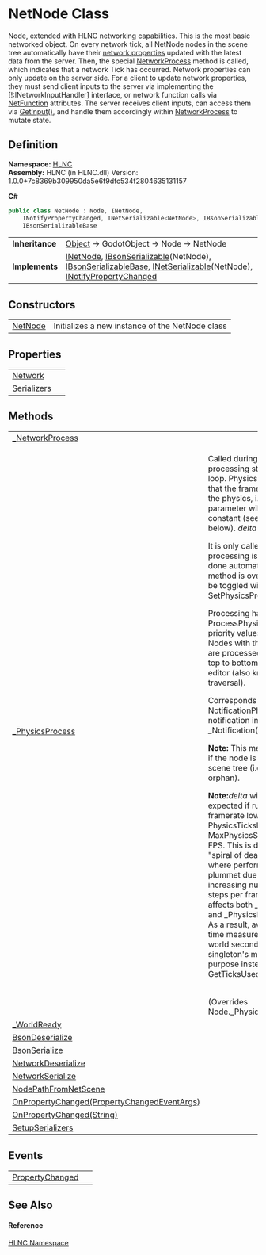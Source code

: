 # NetNode Class


Node, extended with HLNC networking capabilities. This is the most basic networked object. On every network tick, all NetNode nodes in the scene tree automatically have their <a href="T_HLNC_NetProperty">network properties</a> updated with the latest data from the server. Then, the special <a href="M_HLNC_NetNode__NetworkProcess">NetworkProcess</a> method is called, which indicates that a network Tick has occurred. Network properties can only update on the server side. For a client to update network properties, they must send client inputs to the server via implementing the [!:INetworkInputHandler] interface, or network function calls via <a href="T_HLNC_NetFunction">NetFunction</a> attributes. The server receives client inputs, can access them via <a href="M_HLNC_NetworkController_GetInput">GetInput()</a>, and handle them accordingly within <a href="M_HLNC_NetNode__NetworkProcess">NetworkProcess</a> to mutate state.



## Definition
**Namespace:** <a href="N_HLNC">HLNC</a>  
**Assembly:** HLNC (in HLNC.dll) Version: 1.0.0+7c8369b309950da5e6f9dfc534f2804635131157

**C#**
``` C#
public class NetNode : Node, INetNode, 
	INotifyPropertyChanged, INetSerializable<NetNode>, IBsonSerializable<NetNode>, 
	IBsonSerializableBase
```

<table><tr><td><strong>Inheritance</strong></td><td><a href="https://learn.microsoft.com/dotnet/api/system.object" target="_blank" rel="noopener noreferrer">Object</a>  →  GodotObject  →  Node  →  NetNode</td></tr>
<tr><td><strong>Implements</strong></td><td><a href="T_HLNC_INetNode">INetNode</a>, <a href="T_HLNC_Serialization_IBsonSerializable_1">IBsonSerializable</a>(NetNode), <a href="T_HLNC_Serialization_IBsonSerializableBase">IBsonSerializableBase</a>, <a href="T_HLNC_Serialization_INetSerializable_1">INetSerializable</a>(NetNode), <a href="https://learn.microsoft.com/dotnet/api/system.componentmodel.inotifypropertychanged" target="_blank" rel="noopener noreferrer">INotifyPropertyChanged</a></td></tr>
</table>



## Constructors
<table>
<tr>
<td><a href="M_HLNC_NetNode__ctor">NetNode</a></td>
<td>Initializes a new instance of the NetNode class</td></tr>
</table>

## Properties
<table>
<tr>
<td><a href="P_HLNC_NetNode_Network">Network</a></td>
<td> </td></tr>
<tr>
<td><a href="P_HLNC_NetNode_Serializers">Serializers</a></td>
<td> </td></tr>
</table>

## Methods
<table>
<tr>
<td><a href="M_HLNC_NetNode__NetworkProcess">_NetworkProcess</a></td>
<td> </td></tr>
<tr>
<td><a href="M_HLNC_NetNode__PhysicsProcess">_PhysicsProcess</a></td>
<td><p>Called during the physics processing step of the main loop. Physics processing means that the frame rate is synced to the physics, i.e. the <em>delta</em> parameter will <em>generally</em> be constant (see exceptions below). <em>delta</em> is in seconds.</p><p>

It is only called if physics processing is enabled, which is done automatically if this method is overridden, and can be toggled with SetPhysicsProcess(Boolean).</p><p>

Processing happens in order of ProcessPhysicsPriority, lower priority values are called first. Nodes with the same priority are processed in tree order, or top to bottom as seen in the editor (also known as pre-order traversal).</p><p>

Corresponds to the NotificationPhysicsProcess notification in _Notification(Int32).</p><p><b>

Note:</b> This method is only called if the node is present in the scene tree (i.e. if it's not an orphan).</p><p><b>

Note:</b><em>delta</em> will be larger than expected if running at a framerate lower than PhysicsTicksPerSecond / MaxPhysicsStepsPerFrame FPS. This is done to avoid "spiral of death" scenarios where performance would plummet due to an ever-increasing number of physics steps per frame. This behavior affects both _Process(Double) and _PhysicsProcess(Double). As a result, avoid using <em>delta</em> for time measurements in real-world seconds. Use the Time singleton's methods for this purpose instead, such as GetTicksUsec().</p><br />(Overrides Node._PhysicsProcess(Double))</td></tr>
<tr>
<td><a href="M_HLNC_NetNode__WorldReady">_WorldReady</a></td>
<td> </td></tr>
<tr>
<td><a href="M_HLNC_NetNode_BsonDeserialize">BsonDeserialize</a></td>
<td> </td></tr>
<tr>
<td><a href="M_HLNC_NetNode_BsonSerialize">BsonSerialize</a></td>
<td> </td></tr>
<tr>
<td><a href="M_HLNC_NetNode_NetworkDeserialize">NetworkDeserialize</a></td>
<td> </td></tr>
<tr>
<td><a href="M_HLNC_NetNode_NetworkSerialize">NetworkSerialize</a></td>
<td> </td></tr>
<tr>
<td><a href="M_HLNC_NetNode_NodePathFromNetScene">NodePathFromNetScene</a></td>
<td> </td></tr>
<tr>
<td><a href="M_HLNC_NetNode_OnPropertyChanged">OnPropertyChanged(PropertyChangedEventArgs)</a></td>
<td> </td></tr>
<tr>
<td><a href="M_HLNC_NetNode_OnPropertyChanged_1">OnPropertyChanged(String)</a></td>
<td> </td></tr>
<tr>
<td><a href="M_HLNC_NetNode_SetupSerializers">SetupSerializers</a></td>
<td> </td></tr>
</table>

## Events
<table>
<tr>
<td><a href="E_HLNC_NetNode_PropertyChanged">PropertyChanged</a></td>
<td> </td></tr>
</table>

## See Also


#### Reference
<a href="N_HLNC">HLNC Namespace</a>  
